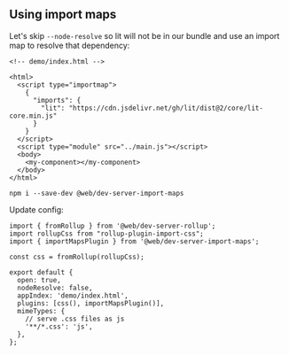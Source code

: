 ## Using import maps

Let's skip `--node-resolve` so lit will not be in our bundle and use an import map to resolve that dependency:

```
<!-- demo/index.html -->

<html>
  <script type="importmap">
    {
      "imports": {
        "lit": "https://cdn.jsdelivr.net/gh/lit/dist@2/core/lit-core.min.js"
      }
    }
  </script>
  <script type="module" src="../main.js"></script>
  <body>
    <my-component></my-component>
  </body>
</html>
```

`npm i --save-dev @web/dev-server-import-maps`

Update config:

```
import { fromRollup } from '@web/dev-server-rollup';
import rollupCss from "rollup-plugin-import-css";
import { importMapsPlugin } from '@web/dev-server-import-maps';

const css = fromRollup(rollupCss);

export default {
  open: true,
  nodeResolve: false,
  appIndex: 'demo/index.html',
  plugins: [css(), importMapsPlugin()],
  mimeTypes: {
    // serve .css files as js
    '**/*.css': 'js',
  },
};
```
